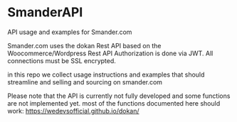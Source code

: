 # SmanderAPI
API usage and examples for Smander.com


Smander.com uses the dokan Rest API based on the Woocommerce/Wordpress Rest API
Authorization is done via JWT.
All connections must be SSL encrypted.

in this repo we collect usage instructions and examples that should streamline and selling and sourcing on smander.com

Please note that the API is currently not fully developed and some functions are not implemented yet.
most of the functions documented here should work:
https://wedevsofficial.github.io/dokan/

